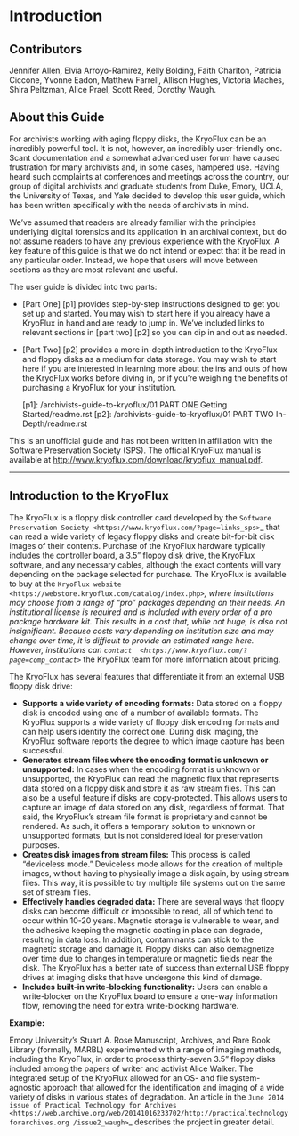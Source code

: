 Introduction
=============

Contributors
------------

Jennifer Allen, Elvia Arroyo-Ramirez, Kelly Bolding, Faith Charlton, Patricia 
Ciccone, Yvonne Eadon, Matthew Farrell, Allison Hughes, Victoria Maches, Shira 
Peltzman, Alice Prael, Scott Reed, Dorothy Waugh.

About this Guide
----------------

For archivists working with aging floppy disks, the KryoFlux can be an incredibly 
powerful tool. It is not, however, an incredibly user-friendly one. Scant 
documentation and a somewhat advanced user forum have caused frustration for many 
archivists and, in some cases, hampered use. Having heard such complaints at 
conferences and meetings across the country, our group of digital archivists and 
graduate students from Duke, Emory, UCLA, the University of Texas, and Yale decided 
to develop this user guide, which has been written specifically with the needs of 
archivists in mind.

We’ve assumed that readers are already familiar with the principles underlying 
digital forensics and its application in an archival context, but do not assume 
readers to have any previous experience with the KryoFlux. A key feature of this 
guide is that we do not intend or expect that it be read in any particular order. 
Instead, we hope that users will move between sections as they are most relevant and 
useful.

The user guide is divided into two parts:

*	[Part One] [p1] provides step-by-step instructions designed to get you set up 
	and started. You may wish to start here if you already have a KryoFlux in hand 
	and are ready to jump in. We’ve included links to relevant sections in [part two] [p2] 
	so you can dip in and out as needed.
*	[Part Two] [p2] provides a more in-depth introduction to the KryoFlux and 
	floppy disks as a medium for data storage. You may wish to start here if you are 
	interested in learning more about the ins and outs of how the KryoFlux works 
	before diving in, or if you’re weighing the benefits of purchasing a KryoFlux 
	for your institution.
	
	[p1]: /archivists-guide-to-kryoflux/01 PART ONE Getting Started/readme.rst
	[p2]: /archivists-guide-to-kryoflux/01 PART TWO In-Depth/readme.rst
	
This is an unofficial guide and has not been written in affiliation with the 
Software Preservation Society (SPS). The official KryoFlux manual is available at 
http://www.kryoflux.com/download/kryoflux_manual.pdf. 

----------------------------
Introduction to the KryoFlux
----------------------------

The KryoFlux is a floppy disk controller card developed by the `Software 
Preservation Society <https://www.kryoflux.com/?page=links_sps>`_ that can read a 
wide variety of legacy floppy disks and create bit-for-bit disk images of their 
contents. Purchase of the KryoFlux hardware typically includes the controller board, 
a 3.5” floppy disk drive, the KryoFlux software, and any necessary cables, although 
the exact contents will vary depending on the package selected for purchase. The 
KryoFlux is available to buy at the `KryoFlux website 
<https://webstore.kryoflux.com/catalog/index.php>`_, where institutions may choose 
from a range of “pro” packages depending on their needs. An institutional license is 
required and is included with every order of a pro package hardware kit. This 
results in a cost that, while not huge, is also not insignificant. Because costs 
vary depending on institution size and may change over time, it is difficult to 
provide an estimated range here. However, institutions can `contact 
<https://www.kryoflux.com/?page=comp_contact>`_ the KryoFlux team for more 
information about pricing.

The KryoFlux has several features that differentiate it from an external USB floppy 
disk drive: 

*	**Supports a wide variety of encoding formats:** Data stored on a floppy disk is 
	encoded using one of a number of available formats. The KryoFlux supports a wide 
	variety of floppy disk encoding formats and can help users identify the correct 
	one. During disk imaging, the KryoFlux software reports the degree to which 
	image capture has been successful.
*	**Generates stream files where the encoding format is unknown or unsupported:**
	In cases when the encoding format is unknown or unsupported, the KryoFlux can 
	read the magnetic flux that represents data stored on a floppy disk and store it 
	as raw stream files. This can also be a useful feature if disks are 
	copy-protected. This allows users to capture an image of data stored on any 
	disk, regardless of format. That said, the KryoFlux’s stream file format is 
	proprietary and cannot be rendered. As such, it offers a temporary solution to 
	unknown or unsupported formats, but is not considered ideal for preservation 
	purposes.
*	**Creates disk images from stream files:** This process is called “deviceless 
	mode.” Deviceless mode allows for the creation of multiple images, without 
	having to physically image a disk again, by using stream files. This way, it is 
	possible to try multiple file systems out on the same set of stream files.
*	**Effectively handles degraded data:** There are several ways that floppy disks 
	can become difficult or impossible to read, all of which tend to occur within 
	10-20 years. Magnetic storage is vulnerable to wear, and the adhesive keeping 
	the magnetic coating in place can degrade, resulting in data loss. In addition, 
	contaminants can stick to the magnetic storage and damage it. Floppy disks can 
	also demagnetize over time due to changes in temperature or magnetic fields near 
	the disk. The KryoFlux has a better rate of success than external USB floppy 
	drives at imaging disks that have undergone this kind of damage.
*	**Includes built-in write-blocking functionality:** Users can enable a 
	write-blocker on the KryoFlux board to ensure a one-way information flow, 
	removing the need for extra write-blocking hardware.

**Example:**

Emory University’s Stuart A. Rose Manuscript, Archives, and Rare Book Library 
(formally, MARBL) experimented with a range of imaging methods, including the 
KryoFlux, in order to process thirty-seven 3.5” floppy disks included among the 
papers of writer and activist Alice Walker. The integrated setup of the KryoFlux 
allowed for an OS- and file system-agnostic approach that allowed for the 
identification and imaging of a wide variety of disks in various states of 
degradation. An article in the `June 2014 issue of Practical Technology for Archives 
<https://web.archive.org/web/20141016233702/http://practicaltechnologyforarchives.org
/issue2_waugh>`_ describes the project in greater detail.

